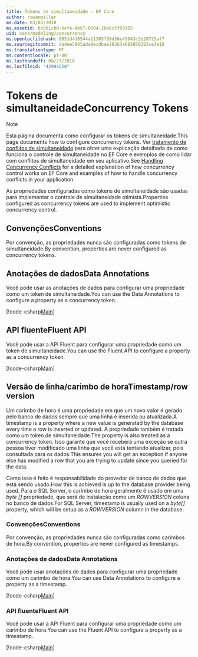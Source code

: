 ```yaml
---
title: Tokens de simultaneidade – EF Core
author: rowanmiller
ms.date: 03/03/2018
ms.assetid: bc8b1cb0-befe-4b67-8004-26e6c5f69385
uid: core/modeling/concurrency
ms.openlocfilehash: 0051d416544a11385f99d36e45843c5b20725af7
ms.sourcegitcommit: dadee5905ada9ecdbae28363a682950383ce3e10
ms.translationtype: MT
ms.contentlocale: pt-BR
ms.lasthandoff: 08/27/2018
ms.locfileid: "42994220"
---
```

# <a name="concurrency-tokens"></a><span data-ttu-id="52a11-102">Tokens de simultaneidade</span><span class="sxs-lookup"><span data-stu-id="52a11-102">Concurrency Tokens</span></span>

> [!NOTE]
> <span data-ttu-id="52a11-103">Esta página documenta como configurar os tokens de simultaneidade.</span><span class="sxs-lookup"><span data-stu-id="52a11-103">This page documents how to configure concurrency tokens.</span></span> <span data-ttu-id="52a11-104">Ver [tratamento de conflitos de simultaneidade](../saving/concurrency.md) para obter uma explicação detalhada de como funciona o controle de simultaneidade no EF Core e exemplos de como lidar com conflitos de simultaneidade em seu aplicativo.</span><span class="sxs-lookup"><span data-stu-id="52a11-104">See [Handling Concurrency Conflicts](../saving/concurrency.md) for a detailed explanation of how concurrency control works on EF Core and examples of how to handle concurrency conflicts in your application.</span></span>

<span data-ttu-id="52a11-105">As propriedades configuradas como tokens de simultaneidade são usadas para implementar o controle de simultaneidade otimista.</span><span class="sxs-lookup"><span data-stu-id="52a11-105">Properties configured as concurrency tokens are used to implement optimistic concurrency control.</span></span>

## <a name="conventions"></a><span data-ttu-id="52a11-106">Convenções</span><span class="sxs-lookup"><span data-stu-id="52a11-106">Conventions</span></span>

<span data-ttu-id="52a11-107">Por convenção, as propriedades nunca são configuradas como tokens de simultaneidade.</span><span class="sxs-lookup"><span data-stu-id="52a11-107">By convention, properties are never configured as concurrency tokens.</span></span>

## <a name="data-annotations"></a><span data-ttu-id="52a11-108">Anotações de dados</span><span class="sxs-lookup"><span data-stu-id="52a11-108">Data Annotations</span></span>

<span data-ttu-id="52a11-109">Você pode usar as anotações de dados para configurar uma propriedade como um token de simultaneidade.</span><span class="sxs-lookup"><span data-stu-id="52a11-109">You can use the Data Annotations to configure a property as a concurrency token.</span></span>

[!code-csharp[Main](../../../samples/core/Modeling/DataAnnotations/Samples/Concurrency.cs#ConfigureConcurrencyAnnotations)]

## <a name="fluent-api"></a><span data-ttu-id="52a11-110">API fluente</span><span class="sxs-lookup"><span data-stu-id="52a11-110">Fluent API</span></span>

<span data-ttu-id="52a11-111">Você pode usar a API Fluent para configurar uma propriedade como um token de simultaneidade.</span><span class="sxs-lookup"><span data-stu-id="52a11-111">You can use the Fluent API to configure a property as a concurrency token.</span></span>

[!code-csharp[Main](../../../samples/core/Modeling/FluentAPI/Samples/Concurrency.cs#ConfigureConcurrencyFluent)]

## <a name="timestamprow-version"></a><span data-ttu-id="52a11-112">Versão de linha/carimbo de hora</span><span class="sxs-lookup"><span data-stu-id="52a11-112">Timestamp/row version</span></span>

<span data-ttu-id="52a11-113">Um carimbo de hora é uma propriedade em que um novo valor é gerado pelo banco de dados sempre que uma linha é inserida ou atualizada.</span><span class="sxs-lookup"><span data-stu-id="52a11-113">A timestamp is a property where a new value is generated by the database every time a row is inserted or updated.</span></span> <span data-ttu-id="52a11-114">A propriedade também é tratada como um token de simultaneidade.</span><span class="sxs-lookup"><span data-stu-id="52a11-114">The property is also treated as a concurrency token.</span></span> <span data-ttu-id="52a11-115">Isso garante que você receberá uma exceção se outra pessoa tiver modificado uma linha que você está tentando atualizar, pois consultada para os dados.</span><span class="sxs-lookup"><span data-stu-id="52a11-115">This ensures you will get an exception if anyone else has modified a row that you are trying to update since you queried for the data.</span></span>

<span data-ttu-id="52a11-116">Como isso é feito é responsabilidade do provedor de banco de dados que está sendo usado.</span><span class="sxs-lookup"><span data-stu-id="52a11-116">How this is achieved is up to the database provider being used.</span></span> <span data-ttu-id="52a11-117">Para o SQL Server, o carimbo de hora geralmente é usado em uma *byte []* propriedade, que será de instalação como um *ROWVERSION* coluna no banco de dados.</span><span class="sxs-lookup"><span data-stu-id="52a11-117">For SQL Server, timestamp is usually used on a *byte[]* property, which will be setup as a *ROWVERSION* column in the database.</span></span>

### <a name="conventions"></a><span data-ttu-id="52a11-118">Convenções</span><span class="sxs-lookup"><span data-stu-id="52a11-118">Conventions</span></span>

<span data-ttu-id="52a11-119">Por convenção, as propriedades nunca são configuradas como carimbos de hora.</span><span class="sxs-lookup"><span data-stu-id="52a11-119">By convention, properties are never configured as timestamps.</span></span>

### <a name="data-annotations"></a><span data-ttu-id="52a11-120">Anotações de dados</span><span class="sxs-lookup"><span data-stu-id="52a11-120">Data Annotations</span></span>

<span data-ttu-id="52a11-121">Você pode usar anotações de dados para configurar uma propriedade como um carimbo de hora.</span><span class="sxs-lookup"><span data-stu-id="52a11-121">You can use Data Annotations to configure a property as a timestamp.</span></span>

[!code-csharp[Main](../../../samples/core/Modeling/DataAnnotations/Samples/Timestamp.cs#ConfigureTimestampAnnotations)]

### <a name="fluent-api"></a><span data-ttu-id="52a11-122">API fluente</span><span class="sxs-lookup"><span data-stu-id="52a11-122">Fluent API</span></span>

<span data-ttu-id="52a11-123">Você pode usar a API Fluent para configurar uma propriedade como um carimbo de hora.</span><span class="sxs-lookup"><span data-stu-id="52a11-123">You can use the Fluent API to configure a property as a timestamp.</span></span>

[!code-csharp[Main](../../../samples/core/Modeling/FluentAPI/Samples/Timestamp.cs#ConfigureTimestampFluent)]
